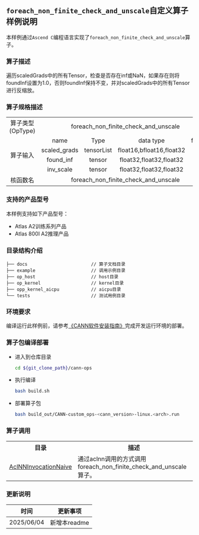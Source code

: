 ## `foreach_non_finite_check_and_unscale`自定义算子样例说明 
本样例通过`Ascend C`编程语言实现了`foreach_non_finite_check_and_unscale`算子。

### 算子描述
遍历scaledGrads中的所有Tensor，检查是否存在inf或NaN，如果存在则将foundInf设置为1.0，否则foundInf保持不变，并对scaledGrads中的所有Tensor进行反缩放。


### 算子规格描述

<table>
<tr><td rowspan="1" align="center">算子类型(OpType)</td><td colspan="4" align="center">foreach_non_finite_check_and_unscale</td></tr>
<tr>
<tr><td rowspan="4" align="center">算子输入</td><td align="center">name</td><td align="center">Type</td><td align="center">data type</td><td align="center">format</td></tr>
<tr><td align="center">scaled_grads</td><td align="center">tensorList</td><td align="center">float16,bfloat16,float32</td><td align="center">ND</td></tr>
<tr><td align="center">found_inf</td><td align="center">tensor</td><td align="center">float32,float32,float32</td><td align="center">ND</td></tr>
<tr><td align="center">inv_scale</td><td align="center">tensor</td><td align="center">float32,float32,float32</td><td align="center">ND</td></tr>
</tr>
<tr><td rowspan="1" align="center">核函数名</td><td colspan="4" align="center">foreach_non_finite_check_and_unscale</td></tr>
</table>

### 支持的产品型号
本样例支持如下产品型号：
- Atlas A2训练系列产品
- Atlas 800I A2推理产品

### 目录结构介绍
```
├── docs                        // 算子文档目录
├── example                     // 调用示例目录
├── op_host                     // host目录
├── op_kernel                   // kernel目录
├── opp_kernel_aicpu            // aicpu目录
└── tests                       // 测试用例目录
```

### 环境要求
编译运行此样例前，请参考[《CANN软件安装指南》](https://hiascend.com/document/redirect/CannCommunityInstSoftware)完成开发运行环境的部署。

### 算子包编译部署
  - 进入到仓库目录

    ```bash
    cd ${git_clone_path}/cann-ops
    ```

  - 执行编译

    ```bash
    bash build.sh
    ```

  - 部署算子包

    ```bash
    bash build_out/CANN-custom_ops-<cann_version>-linux.<arch>.run
    ```
### 算子调用
<table>
    <th>目录</th><th>描述</th>
    <tr>
        <td><a href="./examples/AclNNInvocationNaive"> AclNNInvocationNaive</td><td>通过aclnn调用的方式调用foreach_non_finite_check_and_unscale算子。</td>
    </tr>
</table>

### 更新说明
| 时间 | 更新事项 |
|----|------|
| 2025/06/04 | 新增本readme |